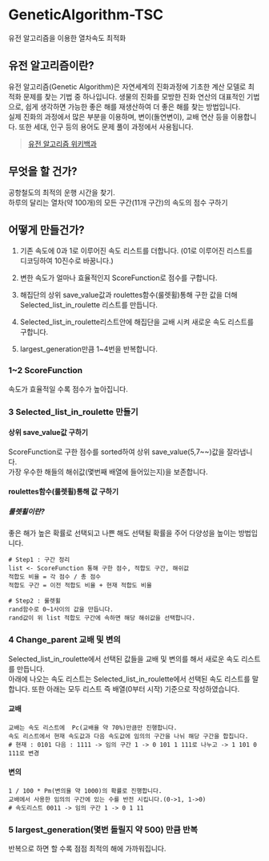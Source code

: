 # GeneticAlgorithm-TSC
유전 알고리즘을 이용한 열차속도 최적화

## 유전 알고리즘이란?
유전 알고리즘(Genetic Algorithm)은 자연세계의 진화과정에 기초한 계산 모델로 최적화 문제를 찾는 기법 중 하나입니다. 생물의 진화를 모방한 진화 연산의 대표적인 기법으로, 쉽게 생각하면 가능한 좋은 해를 재생산하여 더 좋은 해를 찾는 방법입니다.  
실제 진화의 과정에서 많은 부분을 이용하며, 변이(돌연변이), 교배 연산 등을 이용합니다. 또한 세대, 인구 등의 용어도 문제 풀이 과정에서 사용됩니다.  
>[유전 알고리즘 위키백과](https://ko.wikipedia.org/wiki/%EC%9C%A0%EC%A0%84_%EC%95%8C%EA%B3%A0%EB%A6%AC%EC%A6%98)

## 무엇을 할 건가?
공항철도의 최적의 운행 시간을 찾기.  
하루의 달리는 열차(약 100개)의 모든 구간(11개 구간)의 속도의 점수 구하기

## 어떻게 만들건가?
1. 기존 속도에 0과 1로 이루어진 속도 리스트를 더합니다. (01로 이루어진 리스트를 디코딩하여 10진수로 바꿈니다.)

2. 변한 속도가 얼마나 효율적인지  ScoreFunction로 점수를 구합니다.  

3. 해집단의 상위 save_value값과 roulettes함수(룰렛휠)통해 구한 값을 더해 Selected_list_in_roulette 리스트를 만듭니다.

4. Selected_list_in_roulette리스트안에 해집단을 교배 시켜 새로운 속도 리스트를 구합니다.

5. largest_generation만큼 1~4번을 반복합니다.

### 1~2 ScoreFunction
속도가 효율적일 수록 점수가 높아집니다.

### 3 Selected_list_in_roulette 만들기

#### 상위 save_value값 구하기
ScoreFunction로 구한 점수를 sorted하여 상위 save_value(5,7~~)값을 잘라냅니다.  
가장 우수한 해들의 해쉬값(몇번째 배열에 들어있는지)을 보존합니다.

#### roulettes함수(룰렛휠)통해 값 구하기

##### 룰렛휠이란? 
좋은 해가 높은 확률로 선택되고 나쁜 해도 선택될 확률을 주어 다양성을 높이는 방법입니다.  

```
# Step1 : 구간 정리
list <- ScoreFunction 통해 구한 점수, 적합도 구간, 해쉬값
적합도 비율 = 각 점수 / 총 점수
적합도 구간 = 이전 적합도 비율 + 현재 적합도 비율
```
```
# Step2 : 룰렛휠
rand함수로 0~1사이의 값을 만듭니다.
rand값이 위 list 적합도 구간에 속하면 해당 해쉬값을 선택합니다.
```

### 4 Change_parent 교배 및 변의
Selected_list_in_roulette에서 선택된 값들을 교배 및 변의를 해서 새로운 속도 리스트를 만듭니다.  
아래에 나오는 속도 리스트는 Selected_list_in_roulette에서 선택된 속도 리스트를 말합니다. 또한 아래는 모두 리스트 즉 배열(0부터 시작) 기준으로 작성하였습니다.
#### 교배
```
교배는 속도 리스트에  Pc(교배율 약 70%)만큼만 진행합니다.
속도 리스트에서 현재 속도값과 다음 속도값에 임의의 구간을 나뉘 해당 구간을 합칩니다.
# 현재 : 0101 다음 : 1111 -> 임의 구간 1 -> 0 101 1 111로 나누고 -> 1 101 0 111로 변경
```

#### 변의
```
1 / 100 * Pm(변의율 약 1000)의 확률로 진행합니다.
교배에서 사용한 임의의 구간에 있는 수를 반전 시킵니다.(0->1, 1->0)
# 속도리스트 0011 -> 임의 구간 1 -> 0 1 11
```

### 5 largest_generation(몇번 돌릴지 약 500) 만큼 반복
반복으로 하면 할 수록 점점 최적의 해에 가까워집니다.
